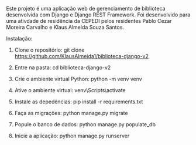 Este projeto é uma aplicação web de gerenciamento de biblioteca desenvolvida com Django e Django REST Framework.  Foi desenvolvido para uma ativdade de residência da CEPEDI pelos residentes Pablo Cezar Moreira Carvalho e Klaus Almeida Souza Santos.


Instalação:

1. Clone o repositório:
git clone https://github.com/KlausAlmeida1/biblioteca-django-v2

2. Entre na pasta:
cd biblioteca-django-v2

3. Crie  o ambiente virtual Python:
python -m venv venv

4. Ative o ambiente virtual:
venv\Scripts\activate

5. Instale as depedências:
pip install -r requirements.txt

6. Faça as migrações:
python manage.py migrate

7. Popule o banco de dados:
python manage.py populate_db

8. Inicie a aplicação:
python manage.py runserver



